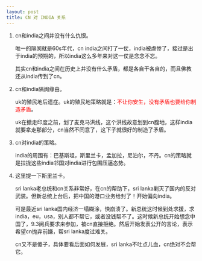 ```yaml
---
layout: post
title: CN 对 INDIA 关系
---
```


1. cn和india之间并没有什么仇恨。

    唯一的隔阂就是60s年代，cn india之间打了一仗，india被虐惨了，接过是出于india的预期的，所以india这么多年来对这一仗是念念不忘。

    其实cn和india之间在历史上并没有什么矛盾，都是各自干各自的，而且佛教还从india传到了cn。
2. cn和india隔阂缘由。

    uk的殖民地后遗症。uk的殖民地策略就是：<span style="color:red">不让你安生，没有矛盾也要给你制造矛盾</span>。

    uk在撤走印度之前，划了麦克马洪线，这个洪线故意划到cn腹地，这样india就要拿走那部分，cn当然不同意了，这下子就很好的制造了矛盾。

3. cn对india的策略。

    india的周围有：巴基斯坦，斯里兰卡，孟加拉，尼泊尔，不丹。cn的策略就是拉拢这些india邻国对india进行包围压逼态势。
4. 这里提一下斯里兰卡。

    sri lanka老总统和cn关系非常好，在cn的帮助下，sri lanka剿灭了国内的反对武装。但新总统上台后，把中国的港口业务给封了！开始偏向india。

    可是最近sri lanka国内经济一塌糊涂，快崩溃了。新总统这时候到处求援，求india，eu，usa，别人都不帮它，或者没钱帮不了。这时候新总统开始想念中国了，9.3阅兵要求来参加，被cn直接拒绝。然后开始发表公开的言论，表示希望cn抛弃前嫌，帮sri lanka度过难关。

    cn又不是傻子，具体要看后面如何发展，sri lanka不吐点儿血，cn绝对不会帮它。
